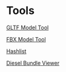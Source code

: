 # Tools

[GLTF Model Tool](https://github.com/kythyria/payday2-model-tool)

[FBX Model Tool](https://superblt.znix.xyz/modeltool/)

[Hashlist](https://github.com/Luffyyy/PAYDAY-2-Hashlist)

[Diesel Bundle Viewer](https://github.com/Luffyyy/DieselBundleViewer)

